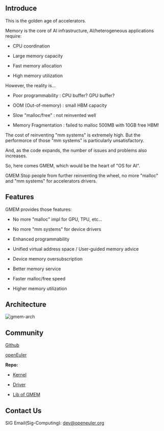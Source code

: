 ## Introduce

This is the golden age of accelerators. 

Memory is the core of AI infrastructure, AI/heterogeneous applications require: 

- CPU coordination

- Large memory capacity

- Fast memory allocation

- High memory utilization

However, the reality is...

- Poor programmability : CPU buffer? GPU buffer? 

- OOM (Out-of-memory) : small HBM capacity

- Slow "malloc/free" : not reinvented well

- Memory Fragmentation : failed to malloc 500MB with 10GB free HBM!

The cost of reinventing "mm systems" is extremely high. But the performorce of those "mm systems" is particularly unsatisfactory. 

And, as the code expands, the number of issues and problems also increases.

So, here comes GMEM, which would be the heart of "OS for AI".

GMEM Stop people from further reinventing the wheel, no more "malloc" and "mm systems" for accelerators drivers. 


## Features

GMEM provides those features:

- No more "malloc" impl for GPU, TPU, etc...

- No more "mm systems" for device drivers

- Enhanced programmability

- Unified virtual address space / User-guided memory advice

- Device memory oversubscription

- Better memory service

- Faster malloc/free speed

- Higher memory utilization


## Architecture

![gmem-arch](/assets/index/image-20230917-gmem-arch.jpg)

## Community

[Github]()

[openEuler]()

**Repo:**

- [Kernel](https://gitee.com/openeuler/kernel/blob/openEuler-23.09/mm/gmem.c)

- [Driver](https://gitee.com/openeuler/kernel/tree/openEuler-23.09/drivers/remote_pager)

- [Lib of GMEM](https://gitee.com/openeuler/libgmem)


## Contact Us

SIG Email(Sig-Computing): <dev@openeuler.org>

